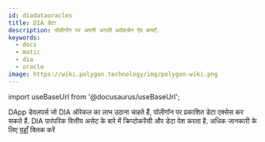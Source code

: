 ```yaml
---
id: diadataoracles
title: DIA डेटा
description: पॉलीगॉन पर अपनी अगली ब्लॉकचेन ऐप बनाएँ.
keywords:
  - docs
  - matic
  - dia
  - oracle
image: https://wiki.polygon.technology/img/polygon-wiki.png
---
```

import useBaseUrl from '@docusaurus/useBaseUrl';

DApp डेवलपर्स जो DIA ऑरेकल का लाभ उठाना चाहते हैं, पॉलीगॉन पर प्रकाशित डेटा एक्सेस कर सकते हैं. DIA पारंपरिक वित्तीय असेट के बारे में क्रिप्टोकरेंसी और डेटा पेश करता है. अधिक जानकारी के लिए [यहाँ](https://github.com/diadata-org/diadata/blob/master/documentation/oracle-documentation/matic.md) क्लिक करें